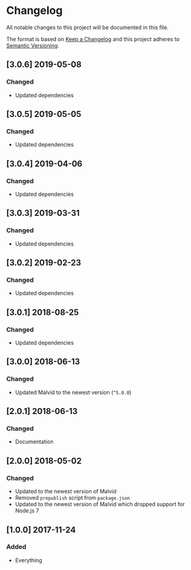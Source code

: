 # Changelog

All notable changes to this project will be documented in this file.

The format is based on [Keep a Changelog](http://keepachangelog.com/en/1.0.0/) and this project adheres to [Semantic Versioning](http://semver.org/spec/v2.0.0.html).

## [3.0.6] 2019-05-08

### Changed

- Updated dependencies

## [3.0.5] 2019-05-05

### Changed

- Updated dependencies

## [3.0.4] 2019-04-06

### Changed

- Updated dependencies

## [3.0.3] 2019-03-31

### Changed

- Updated dependencies

## [3.0.2] 2019-02-23

### Changed

- Updated dependencies

## [3.0.1] 2018-08-25

### Changed

- Updated dependencies

## [3.0.0] 2018-06-13

### Changed

- Updated Malvid to the newest version (`^5.0.0`)

## [2.0.1] 2018-06-13

### Changed

- Documentation

## [2.0.0] 2018-05-02

### Changed

- Updated to the newest version of Malvid
- Removed `prepublish` script from `package.json`
- Updated to the newest version of Malvid which dropped support for Node.js 7

## [1.0.0] 2017-11-24

### Added

- Everything